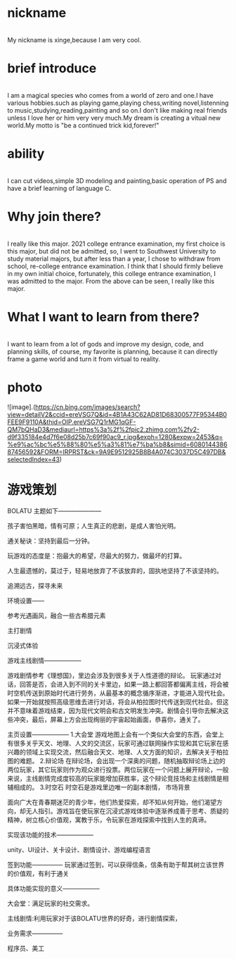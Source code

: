 # nickname
<br> My nickname is xinge,because I am very cool.
# brief introduce
<br>I am a magical species who comes from a world of zero and one.I have various hobbies.such as playing game,playing chess,writing novel,listenning to music,studying,reading,painting and so on.I don't like making real friends unless I love her or him very very much.My dream is creating a vitual new world.My motto is "be a continued trick kid,forever!"
# ability
<br>I can cut videos,simple 3D modeling and painting,basic operation of PS and have a brief learning of language C.
# Why join there?
<br>I really like this major. 2021 college entrance examination, my first choice is this major, but did not be admitted, so, I went to Southwest University to study material majors, but after less than a year, I chose to withdraw from school, re-college entrance examination. I think that I should firmly believe in my own initial choice, fortunately, this college entrance examination, I was admitted to the major. From the above can be seen, I really like this major.
# What I want to learn from there?
<br>I want to learn from a lot of gods and improve my design, code, and planning skills, of course, my favorite is planning, because it can directly frame a game world and turn it from virtual to reality.
# photo
![image].(https://cn.bing.com/images/search?view=detailV2&ccid=ereVSG7Q&id=4B1A43C62AD81D68300577F95344B0FEE9F9110A&thid=OIP.ereVSG7Q1rMG1qGF-QM7bQHaD3&mediaurl=https%3a%2f%2fpic2.zhimg.com%2fv2-d9f335184e4d7f6e08d25b7c69f90ac9_r.jpg&exph=1280&expw=2453&q=%e9%ac%bc%e5%88%80%e5%a3%81%e7%ba%b8&simid=608014438687456592&FORM=IRPRST&ck=9A9E9512925B8B4A074C3037D5C497DB&selectedIndex=43)

# 游戏策划
BOLATU
主题如下———————

孩子害怕黑暗，情有可原；人生真正的悲剧，是成人害怕光明。

通关秘诀：坚持到最后一分钟。

玩游戏的态度是：抱最大的希望，尽最大的努力，做最坏的打算。

人生最遗憾的，莫过于，轻易地放弃了不该放弃的，固执地坚持了不该坚持的。

追溯远古，探寻未来

环境设置——

参考光遇画风，融合一些古希腊元素

主打剧情

沉浸式体验

游戏主线剧情——————

游戏剧情参考《理想国》，里边会涉及到很多关于人性道德的辩论。
玩家通过对话，回答是否，会进入到不同的关卡里边，如果一路上都回答都偏离主线，将会被时空机传送到原始时代进行劳务，从最基本的概念循序渐进，才能进入现代社会。
如果一开始就按照高级思维去进行对话，将会从柏拉图时代传送到现代社会。但这并不意味着游戏结束，因为现代文明会和古文明发生冲突。剧情会引导你去解决这些冲突，最后，屏幕上方会出现绚丽的宇宙起始画面，恭喜你，通关了。

主页设置——————
1.大会堂
游戏地图上会有一个类似大会堂的东西，会堂上有很多关乎天文、地理、人文的交流区，玩家可通过联网操作实现和其它玩家在感兴趣的领域上实现交流，然后融合天文、地理、人文方面的知识，去解决关于柏拉图的难题。
2.辩论场
在辩论场，会出现一个深奥的问题，随机抽取辩论场上边的两位玩家，其它玩家则作为观众进行投票。两位玩家在一个问题上展开辩论，一般来说，主线剧情完成度较高的玩家能增加获胜率，这个辩论竞技场和主线剧情是相辅相成的。
3.时空石
时空石是游戏里边唯一的副本剧情，
市场背景

面向广大在青春期迷茫的青少年，他们热爱探索，却不知从何开始，他们渴望方向，却无人指引。游戏旨在使玩家在沉浸式游戏体验中逐渐养成善于思考、质疑的精神，树立核心价值观，寓教于乐，令玩家在游戏探索中找到人生的真谛。

实现该功能的技术——————

unity、UI设计、关卡设计、剧情设计、游戏编程语言

签到功能—————
玩家通过签到，可以获得信条，信条有助于帮其树立该世界的价值观，有利于通关

具体功能实现的意义——————

大会堂：满足玩家的社交需求。

主线剧情:利用玩家对于该BOLATU世界的好奇，进行剧情探索，

业务需求—————

程序员、美工


